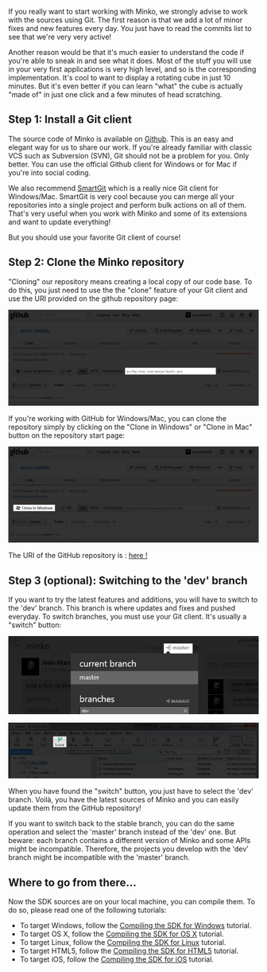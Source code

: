 If you really want to start working with Minko, we strongly advise to work with the sources using Git. The first reason is that we add a lot of minor fixes and new features every day. You just have to read the commits list to see that we're very very active!

Another reason would be that it's much easier to understand the code if you're able to sneak in and see what it does. Most of the stuff you will use in your very first applications is very high level, and so is the corresponding implementation. It's cool to want to display a rotating cube in just 10 minutes. But it's even better if you can learn "what" the cube is actually "made of" in just one click and a few minutes of head scratching.

Step 1: Install a Git client
----------------------------

The source code of Minko is available on [Github](https://github.com). This is an easy and elegant way for us to share our work. If you're already familiar with classic VCS such as Subversion (SVN), Git should not be a problem for you. Only better. You can use the official Github client for Windows or for Mac if you're into social coding.

We also recommend [SmartGit](http://www.syntevo.com/smartgit/download.html) which is a really nice Git client for Windows/Mac. SmartGit is very cool because you can merge all your repositories into a single project and perform bulk actions on all of them. That's very useful when you work with Minko and some of its extensions and want to update everything!

But you should use your favorite Git client of course!

Step 2: Clone the Minko repository
----------------------------------

"Cloning" our repository means creating a local copy of our code base. To do this, you just need to use the the "clone" feature of your Git client and use the URI provided on the github repository page:

![](../../doc/image/Minko_github_uri.jpg "../../doc/image/Minko_github_uri.jpg")

If you're working with GitHub for Windows/Mac, you can clone the repository simply by clicking on the "Clone in Windows" or "Clone in Mac" button on the repository start page:

![](../../doc/image/Minko_github_clone.jpg "../../doc/image/Minko_github_clone.jpg")

The URI of the GitHub repository is : [here !](https://github.com/aerys/minko.git "here !")

Step 3 (optional): Switching to the 'dev' branch
------------------------------------------------

If you want to try the latest features and additions, you will have to switch to the 'dev' branch. This branch is where updates and fixes and pushed everyday. To switch branches, you must use your Git client. It's usually a "switch" button:

![Switching branches with GitHub for Windows/Mac](../../doc/image/Aerys_minko_github1.jpg "Switching branches with GitHub for Windows/Mac")

![Switching branches with SmartGit](../../doc/image/Aerys_minko_smartgit1.jpg "Switching branches with SmartGit")

When you have found the "switch" button, you just have to select the 'dev' branch. Voilà, you have the latest sources of Minko and you can easily update them from the GitHub repository!

If you want to switch back to the stable branch, you can do the same operation and select the 'master' branch instead of the 'dev' one. But beware: each branch contains a different version of Minko and some APIs might be incompatible. Therefore, the projects you develop with the 'dev' branch might be incompatible with the 'master' branch.

Where to go from there...
-------------------------

Now the SDK sources are on your local machine, you can compile them. To do so, please read one of the following tutorials:

-   To target Windows, follow the [Compiling the SDK for Windows](../tutorial/Compiling_the_SDK_for_Windows.md) tutorial.
-   To target OS X, follow the [Compiling the SDK for OS X](../tutorial/Compiling_the_SDK_for_OS_X.md) tutorial.
-   To target Linux, follow the [Compiling the SDK for Linux](../tutorial/Compiling_the_SDK_for_Linux.md) tutorial.
-   To target HTML5, follow the [Compiling the SDK for HTML5](../tutorial/Compiling_the_SDK_for_HTML5.md) tutorial.
-   To target iOS, follow the [Compiling the SDK for iOS](../tutorial/Compiling_the_SDK_for_iOS.md) tutorial.

